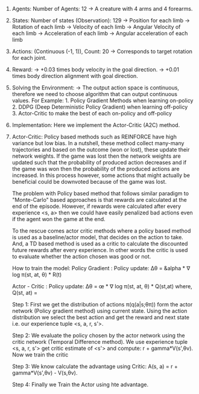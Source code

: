 


1. Agents: Number of Agents: 12
    -> A creature with 4 arms and 4 forearms. 

2. States: Number of states (Observation): 129 
    -> Position for each limb
    -> Rotation of each limb
    -> Velocity of each limb
    -> Angular Velocity of each limb
    -> Acceleration of each limb
    -> Angular acceleration of each limb

3. Actions: (Continuous (-1, 1)), Count: 20
    -> Corresponds to target rotation for each joint.
    
4. Reward:
    -> +0.03 times body velocity in the goal direction.
    -> +0.01 times body direction alignment with goal direction.
      
5. Solving the Environment:
    -> The output action space is continuous, therefore we need to choose algorithm that can output continuous values.
       For Example:
        1. Policy Gradient Methods when learning on-policy
        2. DDPG (Deep Deterministic Policy Gradient) when learning off-policy
        3. Actor-Critic to make the best of each on-policy and off-policy
        
6. Implementation: 
    Here we implement the Actor-Critic (A2C) method.        

7. Actor-Critic:
    Policy based methods such as REINFORCE have high variance but low bias. In a nutshell, these method collect 
    many-many trajectories and based on the outcome (won or lost), these update their network weights. If the game was 
    lost then the network weights are updated such that the probability of produced action decreases and if the game 
    was won then the probability of the produced actions are increased. In this process however, some actions that 
    might actually be beneficial could be downvoted because of the game was lost.  
    
    The problem with Policy based method that follows similar paradigm to "Monte-Carlo" based approaches is that 
    rewards are calculated at the end of the episode. However, if rewards were calculated after every experience <s, 
    a> then we could have easily penalized bad actions even if the agent won the game at the end. 
     
     To the rescue comes actor critic methods where a policy based method is used as a baseline/actor model, that 
     decides on the action to take. And, a TD based method is used as a critic to calculate the discounted future
     rewards after every experience. In other words the critic is used to evaluate whether the action chosen was good
      or not. 
      
     How to train the model:
     Policy Gradient :
        Policy update: ∆θ = &alpha * &nabla; log π(st, at, θ) * R(t) 
        
     Actor - Critic :
        Policy update: ∆θ = œ * &nabla; log π(st, at, θ) * Q(st,at)
        where,  Q(st, at) =  

    Step 1: First we get the distribution of actions π(q(a|s;θπ)) form the actor network (Policy gradient method) 
     using 
    current state. Using the action distribution we select the best action and get the reward and next state i.e. our 
    experience tuple <s, a, r, s'>.
    
    Step 2: We evaluate the policy chosen by the actor network using the critic network (Temporal Difference method).
     We use experience tuple <s, a, r, s'> get critic estimate of <s'> and compute: r + gamma*V(s',θv). Now we train
      the critic
     
    Step 3: We know calculate the advantage using Critic: A(s, a) = r + gamma*V(s',θv) - V(s,θv).
    
    Step 4: Finally we Train the Actor using hte advantage.  